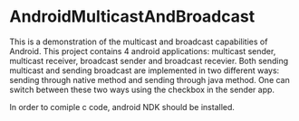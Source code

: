 # AndroidMulticastAndBroadcast
This is a demonstration of the multicast and broadcast capabilities of Android. 
This project contains 4 android applications: multicast sender, multicast receiver, broadcast sender and broadcast recevier. 
Both sending multicast and sending broadcast are implemented in two different ways: sending through native method and sending through java method. One can switch between these two ways using the checkbox in the sender app.

In order to comiple c code, android NDK should be installed.

